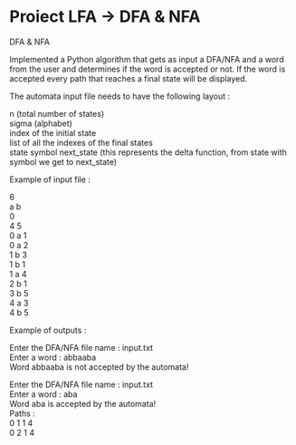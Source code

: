 # Proiect LFA -> DFA & NFA

 DFA &amp; NFA

 Implemented a Python algorithm that gets as input a DFA/NFA and a word from the user and determines if the word is accepted or not. If the word is accepted every path that reaches a final state will be displayed.
 
 The automata input file needs to have the following layout :
 
n (total number of states) \
sigma (alphabet) \
index of the initial state \
list of all the indexes of the final states \
state symbol next_state (this represents the delta function, from state with symbol we get to next_state)

Example of input file :

6\
a b\
0\
4 5\
0 a 1\
0 a 2\
1 b 3\
1 b 1\
1 a 4\
2 b 1\
3 b 5\
4 a 3\
4 b 5

Example of outputs :

Enter the DFA/NFA file name : input.txt\
Enter a word : abbaaba\
Word abbaaba is not accepted by the automata!

Enter the DFA/NFA file name : input.txt\
Enter a word : aba\
Word aba is accepted by the automata!\
Paths :\
0 1 1 4\
0 2 1 4
